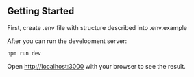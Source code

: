 ## Getting Started

First, create .env file with structure described into .env.example

After you can run the development server:

```sh
npm run dev
```

Open [http://localhost:3000](http://localhost:3000) with your browser to see the result.
